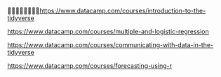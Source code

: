 􏲪􏱲􏱺􏲄􏱾􏱯􏱰􏱱https://www.datacamp.com/courses/introduction-to-the-tidyverse

https://www.datacamp.com/courses/multiple-and-logistic-regression

https://www.datacamp.com/courses/communicating-with-data-in-the-tidyverse

https://www.datacamp.com/courses/forecasting-using-r